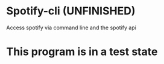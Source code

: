 # Spotify-cli (UNFINISHED)
Access spotify via command line and the spotify api

# This program is in a test state